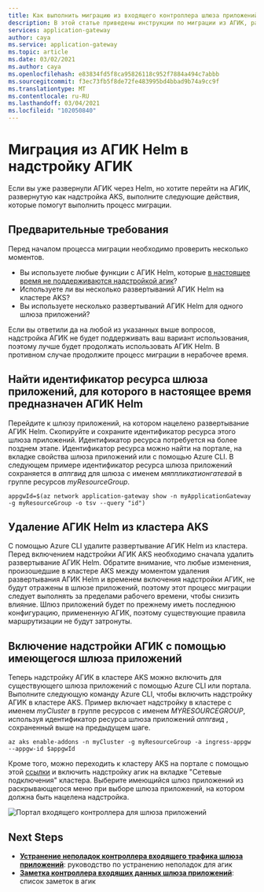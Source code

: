 ```yaml
---
title: Как выполнить миграцию из входящего контроллера шлюза приложений Azure Helm в надстройку АГИК
description: В этой статье приведены инструкции по миграции из АГИК, развернутых с помощью Helm, в АГИК, развернутые в качестве надстройки AKS.
services: application-gateway
author: caya
ms.service: application-gateway
ms.topic: article
ms.date: 03/02/2021
ms.author: caya
ms.openlocfilehash: e83834fd5f8ca95826118c952f7884a494c7abbb
ms.sourcegitcommit: f3ec73fb5f8de72fe483995bd4bbad9b74a9cc9f
ms.translationtype: MT
ms.contentlocale: ru-RU
ms.lasthandoff: 03/04/2021
ms.locfileid: "102050840"
---
```

# <a name="migrate-from-agic-helm-to-agic-add-on"></a>Миграция из АГИК Helm в надстройку АГИК 

Если вы уже развернули АГИК через Helm, но хотите перейти на АГИК, развернутую как надстройка AKS, выполните следующие действия, которые помогут выполнить процесс миграции. 

## <a name="prerequisites"></a>Предварительные требования 
Перед началом процесса миграции необходимо проверить несколько моментов. 
  - Вы используете любые функции с АГИК Helm, которые [в настоящее время не поддерживаются надстройкой агик](ingress-controller-overview.md#difference-between-helm-deployment-and-aks-add-on)?
  - Используете ли вы несколько развертываний АГИК Helm на кластере AKS? 
  - Вы используете несколько развертываний АГИК Helm для одного шлюза приложений? 

Если вы ответили да на любой из указанных выше вопросов, надстройка АГИК не будет поддерживать ваш вариант использования, поэтому лучше будет продолжать использовать АГИК Helm. В противном случае продолжите процесс миграции в нерабочее время. 

## <a name="find-the-application-gateway-resource-id-that-agic-helm-is-currently-targeting"></a>Найти идентификатор ресурса шлюза приложений, для которого в настоящее время предназначен АГИК Helm 
Перейдите к шлюзу приложений, на котором нацелено развертывание АГИК Helm. Скопируйте и сохраните идентификатор ресурса этого шлюза приложений. Идентификатор ресурса потребуется на более позднем этапе. Идентификатор ресурса можно найти на портале, на вкладке свойства шлюза приложений или с помощью Azure CLI. В следующем примере идентификатор ресурса шлюза приложений сохраняется в *аппгвид* для шлюза с именем *мяппликатионгатевай* в группе ресурсов *myResourceGroup*.

```azurecli-interactive
appgwId=$(az network application-gateway show -n myApplicationGateway -g myResourceGroup -o tsv --query "id") 
```

## <a name="delete-agic-helm-from-your-aks-cluster"></a>Удаление АГИК Helm из кластера AKS
С помощью Azure CLI удалите развертывание АГИК Helm из кластера. Перед включением надстройки АГИК AKS необходимо сначала удалить развертывание АГИК Helm. Обратите внимание, что любые изменения, произошедшие в кластере AKS между моментом удаления развертывания АГИК Helm и временем включения надстройки АГИК, не будут отражены в шлюзе приложений, поэтому этот процесс миграции следует выполнять за пределами рабочего времени, чтобы снизить влияние. Шлюз приложений будет по прежнему иметь последнюю конфигурацию, примененную АГИК, поэтому существующие правила маршрутизации не будут затронуты. 

## <a name="enable-agic-add-on-using-your-existing-application-gateway"></a>Включение надстройки АГИК с помощью имеющегося шлюза приложений 
Теперь надстройку АГИК в кластере AKS можно включить для существующего шлюза приложений с помощью Azure CLI или портала. Выполните следующую команду Azure CLI, чтобы включить надстройку АГИК в кластере AKS. Пример включает надстройку в кластере с именем *myCluster* в группе ресурсов с именем *MYRESOURCEGROUP*, используя идентификатор ресурса шлюза приложений *аппгвид* , сохраненный выше на предыдущем шаге. 


```azurecli-interactive
az aks enable-addons -n myCluster -g myResourceGroup -a ingress-appgw --appgw-id $appgwId
```

Кроме того, можно переходить к кластеру AKS на портале с помощью этой [ссылки](https://portal.azure.com/?feature.aksagic=true) и включить надстройку агик на вкладке "Сетевые подключения" кластера. Выберите имеющийся шлюз приложений из раскрывающегося меню при выборе шлюза приложений, на котором должна быть нацелена надстройка. 

![Портал входящего контроллера для шлюза приложений](./media/tutorial-ingress-controller-add-on-existing/portal-ingress-controller-add-on.png)

## <a name="next-steps"></a>Next Steps
- [**Устранение неполадок контроллера входящего трафика шлюза приложений**](ingress-controller-troubleshoot.md): руководство по устранению неполадок для агик 
- [**Заметка контроллера входящих данных шлюза приложений**](ingress-controller-annotations.md): список заметок в агик 